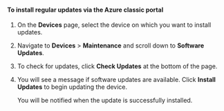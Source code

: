 <!--author=SharS last changed: 9/17/15-->

#### <a name="to-install-regular-updates-via-the-azure-classic-portal"></a>To install regular updates via the Azure classic portal
1. On the **Devices** page, select the device on which you want to install updates.
2. Navigate to **Devices** > **Maintenance** and scroll down to **Software Updates**.
3. To check for updates, click **Check Updates** at the bottom of the page.
4. You will see a message if software updates are available. Click **Install Updates** to begin updating the device.
   
    You will be notified when the update is successfully installed.

